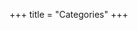 +++
title = "Categories"
+++

<div id="progress-left"></div>
<div id="progress-right"></div>

<link rel="stylesheet" href="../../css/APlayer.min.css">
<link rel="stylesheet" href="../../css/wave.css">
<script src="../../js/APlayer.min.js"></script>
<script src="../../js/Meting.js"></script>

<meting-js
	server = "netease"
	type = "song"
	id = "33469659"
	fixed= false
	mini= false
	autoplay = false
	preload = 'auto'
	volume = 0.8>
</meting-js>
